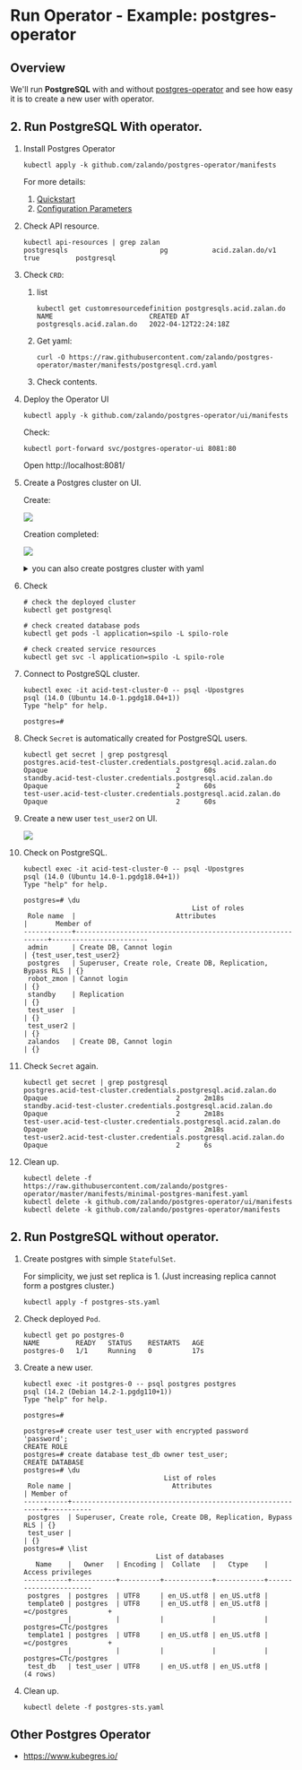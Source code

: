 # Run Operator - Example: postgres-operator

## Overview

We'll run **PostgreSQL** with and without [postgres-operator](https://github.com/zalando/postgres-operator) and
see how easy it is to create a new user with operator.

## 2. Run PostgreSQL With operator.


1. Install Postgres Operator

    ```
    kubectl apply -k github.com/zalando/postgres-operator/manifests
    ```

    For more details:
    1. [Quickstart](https://github.com/zalando/postgres-operator/blob/master/docs/quickstart.md#deployment-options)
    1. [Configuration Parameters](https://github.com/zalando/postgres-operator/blob/master/docs/reference/operator_parameters.md)

1. Check API resource.

    ```
    kubectl api-resources | grep zalan
    postgresqls                       pg           acid.zalan.do/v1                       true         postgresql
    ```
1. Check `CRD`:
    1. list
        ```
        kubectl get customresourcedefinition postgresqls.acid.zalan.do
        NAME                        CREATED AT
        postgresqls.acid.zalan.do   2022-04-12T22:24:18Z
        ```
    1. Get yaml:
        ```
        curl -O https://raw.githubusercontent.com/zalando/postgres-operator/master/manifests/postgresql.crd.yaml
        ```
    1. Check contents.

1. Deploy the Operator UI

    ```
    kubectl apply -k github.com/zalando/postgres-operator/ui/manifests
    ```

    Check:

    ```
    kubectl port-forward svc/postgres-operator-ui 8081:80
    ```

    Open http://localhost:8081/

1. Create a Postgres cluster on UI.

    Create:

    ![](postgres-operator-cluster-creation.png)

    Creation completed:

    ![](postgres-operator-cluster-creation-complete.png)

    <details><summary>you can also create postgres cluster with yaml</summary>

    ```
    kubectl create -f https://raw.githubusercontent.com/zalando/postgres-operator/master/manifests/minimal-postgres-manifest.yaml
    ```

    **Roles and Databases initially created:**

    yaml:

    ```yaml
      users:
        zalando:  # database owner
        - superuser
        - createdb
        foo_user: []  # role for application foo
      databases:
        foo: zalando  # dbname: owner
      preparedDatabases:
        bar: {}
    ```

    roles:

    ```
    \du
                                                         List of roles
        Role name    |                         Attributes                         |               Member of
    -----------------+------------------------------------------------------------+----------------------------------------
     admin           | Create DB, Cannot login                                    | {foo_user,zalando,bar_owner}
     bar_data_owner  | Cannot login                                               | {bar_data_writer,bar_data_reader}
     bar_data_reader | Cannot login                                               | {}
     bar_data_writer | Cannot login                                               | {bar_data_reader}
     bar_owner       | Cannot login                                               | {bar_writer,bar_data_owner,bar_reader}
     bar_reader      | Cannot login                                               | {}
     bar_writer      | Cannot login                                               | {bar_reader}
     foo_user        |                                                            | {}
     postgres        | Superuser, Create role, Create DB, Replication, Bypass RLS | {}
     robot_zmon      | Cannot login                                               | {}
     standby         | Replication                                                | {}
     zalando         | Superuser, Create DB                                       | {}
     zalandos        | Cannot login                                               | {}
    ```

    databases:

    ```
    \l
                                      List of databases
       Name    |   Owner   | Encoding |   Collate   |    Ctype    |   Access privileges
    -----------+-----------+----------+-------------+-------------+-----------------------
     bar       | bar_owner | UTF8     | en_US.utf-8 | en_US.utf-8 |
     foo       | zalando   | UTF8     | en_US.utf-8 | en_US.utf-8 |
     postgres  | postgres  | UTF8     | en_US.utf-8 | en_US.utf-8 |
     template0 | postgres  | UTF8     | en_US.utf-8 | en_US.utf-8 | =c/postgres          +
               |           |          |             |             | postgres=CTc/postgres
     template1 | postgres  | UTF8     | en_US.utf-8 | en_US.utf-8 | =c/postgres          +
               |           |          |             |             | postgres=CTc/postgres
    (5 rows)
    ```

    </details>

1. Check

    ```
    # check the deployed cluster
    kubectl get postgresql

    # check created database pods
    kubectl get pods -l application=spilo -L spilo-role

    # check created service resources
    kubectl get svc -l application=spilo -L spilo-role
    ```

1. Connect to PostgreSQL cluster.

    ```
    kubectl exec -it acid-test-cluster-0 -- psql -Upostgres
    psql (14.0 (Ubuntu 14.0-1.pgdg18.04+1))
    Type "help" for help.

    postgres=#
    ```

1. Check `Secret` is automatically created for PostgreSQL users.

    ```
    kubectl get secret | grep postgresql
    postgres.acid-test-cluster.credentials.postgresql.acid.zalan.do    Opaque                                2      60s
    standby.acid-test-cluster.credentials.postgresql.acid.zalan.do     Opaque                                2      60s
    test-user.acid-test-cluster.credentials.postgresql.acid.zalan.do   Opaque                                2      60s
    ```

1. Create a new user `test_user2` on UI.

    ![](postgres-operator-user-creation.png)

1. Check on PostgreSQL.

    ```
    kubectl exec -it acid-test-cluster-0 -- psql -Upostgres
    psql (14.0 (Ubuntu 14.0-1.pgdg18.04+1))
    Type "help" for help.

    postgres=# \du
                                              List of roles
     Role name  |                         Attributes                         |       Member of
    ------------+------------------------------------------------------------+------------------------
     admin      | Create DB, Cannot login                                    | {test_user,test_user2}
     postgres   | Superuser, Create role, Create DB, Replication, Bypass RLS | {}
     robot_zmon | Cannot login                                               | {}
     standby    | Replication                                                | {}
     test_user  |                                                            | {}
     test_user2 |                                                            | {}
     zalandos   | Create DB, Cannot login                                    | {}
    ```

1. Check `Secret` again.

    ```
    kubectl get secret | grep postgresql
    postgres.acid-test-cluster.credentials.postgresql.acid.zalan.do     Opaque                                2      2m18s
    standby.acid-test-cluster.credentials.postgresql.acid.zalan.do      Opaque                                2      2m18s
    test-user.acid-test-cluster.credentials.postgresql.acid.zalan.do    Opaque                                2      2m18s
    test-user2.acid-test-cluster.credentials.postgresql.acid.zalan.do   Opaque                                2      6s
    ```

1. Clean up.

    ```
    kubectl delete -f https://raw.githubusercontent.com/zalando/postgres-operator/master/manifests/minimal-postgres-manifest.yaml
    kubectl delete -k github.com/zalando/postgres-operator/ui/manifests
    kubectl delete -k github.com/zalando/postgres-operator/manifests
    ```

## 2. Run PostgreSQL without operator.

1. Create postgres with simple `StatefulSet`.

    For simplicity, we just set replica is 1. (Just increasing replica cannot form a postgres cluster.)

    ```
    kubectl apply -f postgres-sts.yaml
    ```

1. Check deployed `Pod`.

    ```
    kubectl get po postgres-0
    NAME         READY   STATUS    RESTARTS   AGE
    postgres-0   1/1     Running   0          17s
    ```

1. Create a new user.

    ```
    kubectl exec -it postgres-0 -- psql postgres postgres
    psql (14.2 (Debian 14.2-1.pgdg110+1))
    Type "help" for help.

    postgres=#
    ```

    ```
    postgres=# create user test_user with encrypted password 'password';
    CREATE ROLE
    postgres=# create database test_db owner test_user;
    CREATE DATABASE
    postgres=# \du
                                       List of roles
     Role name |                         Attributes                         | Member of
    -----------+------------------------------------------------------------+-----------
     postgres  | Superuser, Create role, Create DB, Replication, Bypass RLS | {}
     test_user |                                                            | {}
    postgres=# \list
                                     List of databases
       Name    |   Owner   | Encoding |  Collate   |   Ctype    |   Access privileges
    -----------+-----------+----------+------------+------------+-----------------------
     postgres  | postgres  | UTF8     | en_US.utf8 | en_US.utf8 |
     template0 | postgres  | UTF8     | en_US.utf8 | en_US.utf8 | =c/postgres          +
               |           |          |            |            | postgres=CTc/postgres
     template1 | postgres  | UTF8     | en_US.utf8 | en_US.utf8 | =c/postgres          +
               |           |          |            |            | postgres=CTc/postgres
     test_db   | test_user | UTF8     | en_US.utf8 | en_US.utf8 |
    (4 rows)
    ```

1. Clean up.

    ```
    kubectl delete -f postgres-sts.yaml
    ```

## Other Postgres Operator
- https://www.kubegres.io/
